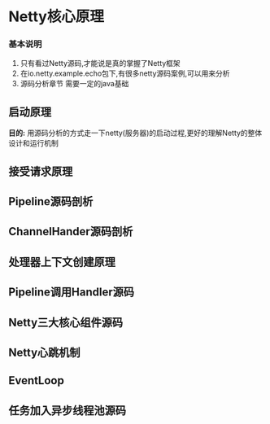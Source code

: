 # Netty核心原理

### 基本说明

1. 只有看过Netty源码,才能说是真的掌握了Netty框架
2. 在io.netty.example.echo包下,有很多netty源码案例,可以用来分析
3. 源码分析章节 需要一定的java基础

## 启动原理

**目的:** 用源码分析的方式走一下netty(服务器)的启动过程,更好的理解Netty的整体设计和运行机制

## 接受请求原理

## Pipeline源码剖析

## ChannelHander源码剖析

## 处理器上下文创建原理

## Pipeline调用Handler源码

## Netty三大核心组件源码

## Netty心跳机制

## EventLoop

## 任务加入异步线程池源码
